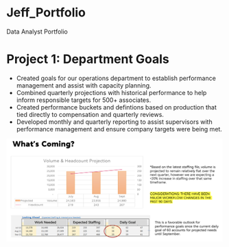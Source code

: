 # Jeff_Portfolio
Data Analyst Portfolio


# Project 1: Department Goals
* Created goals for our operations department to establish performance management and assist with capacity planning.
* Combined quarterly projections with historical performance to help inform responsible targets for 500+ associates.
* Created performance buckets and defintions based on production that tied directly to compensation and quarterly reviews.
* Developed monthly and quarterly reporting to assist supervisors with performance management and ensure company targets were being met. 

![](https://github.com/jeffstevenson90/Jeff_Portfolio/blob/main/images/Screen%20Shot%202021-09-10%20at%2011.15.42%20AM.png)
